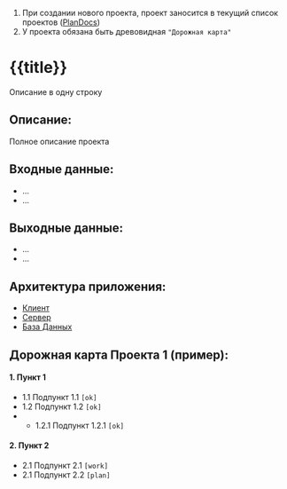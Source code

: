 1. При создании нового проекта, проект заносится в текущий список проектов ([PlanDocs](https://github.com/Ardbot/plan-docs))
2. У проекта обязана быть древовидная `"Дорожная карта"`

# {{title}}
Описание в одну строку

## Описание:
Полное описание проекта

## Входные данные:
 * ...
 * ...
## Выходные данные:
* ...
* ...

## Архитектура приложения:
* [Клиент](client.md)
* [Сервер](server.md)
* [База Данных](db.md)


## Дорожная карта Проекта 1 (пример):
#### 1. Пункт 1
+ 1.1 Подпункт 1.1  `[ok]`
+ 1.2 Подпункт 1.2  `[ok]`
+ + 1.2.1 Подпункт 1.2.1 `[ok]`
#### 2. Пункт 2
+ 2.1 Подпункт 2.1  `[work]`
+ 2.1 Подпункт 2.2  `[plan]`